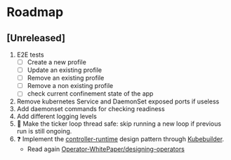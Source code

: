 # Roadmap
## [Unreleased]

1. E2E tests  
    - [ ] Create a new profile
    - [ ] Update an existing profile
    - [ ] Remove an existing profile
    - [ ] Remove a non existing profile
    - [ ] check current confinement state of the app
2. Remove kubernetes Service and DaemonSet exposed ports if useless
4. Add daemonset commands for checking readiness
7. Add different logging levels
9. 🌱 Make the ticker loop thread safe: skip running a new loop if previous run is still ongoing.
8. ❓ Implement the [controller-runtime](https://pkg.go.dev/sigs.k8s.io/controller-runtime#section-readme) design pattern through [Kubebuilder](https://book.kubebuilder.io/quick-start.html).
   - Read again [Operator-WhitePaper/designing-operators](https://github.com/cncf/tag-app-delivery/blob/main/operator-wg/whitepaper/Operator-WhitePaper_v1-0.md#designing-operators)

